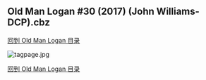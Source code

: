 ## Old Man Logan #30 (2017) (John Williams-DCP).cbz


[回到 Old Man Logan 目录](https://github.com/alicewish/markdown/blob/master/series/Old-Man-Logan.md)


![tagpage.jpg](https://wx1.sinaimg.cn/large/6a9fdecaly1fnynlm11kvj20m80ghabv.jpg)

[回到 Old Man Logan 目录](https://github.com/alicewish/markdown/blob/master/series/Old-Man-Logan.md)

